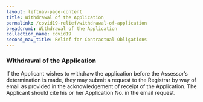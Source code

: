 ```yaml
---
layout: leftnav-page-content
title: Withdrawal of the Application
permalink: /covid19-relief/withdrawal-of-application
breadcrumb: Withdrawal of the Application
collection_name: covid19
second_nav_title: Relief for Contractual Obligations
---
```

### Withdrawal of the Application ###

If the Applicant wishes to withdraw the application before the Assessor’s determination is made, they may submit a request to the Registrar by way of email as provided in the acknowledgement of receipt of the Application. The Applicant should cite his or her Application No. in the email request.
